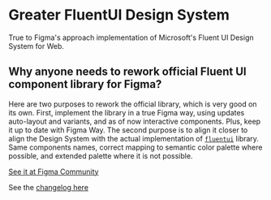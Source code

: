 # Greater FluentUI Design System
True to Figma's approach implementation of Microsoft's Fluent UI Design System for Web.

## Why anyone needs to rework official Fluent UI component library for Figma?

Here are two purposes to rework the official library, which is very good on its own. 
First, implement the library in a true Figma way, using updates auto-layout and variants, and as of now interactive components. Plus, keep it up to date with Figma Way.
The second purpose is to align it closer to align the Design System with the actual implementation of [`fluentui`](https://github.com/microsoft/fluentui) library. Same components names, correct mapping to semantic color palette where possible, and extended palette where it is not possible.


[See it at Figma Community](https://www.figma.com/community/file/915724932792637691/Better-Fluent-UI-Design-System-for-Web)

See the [changelog here](CHANGELOG.md)
